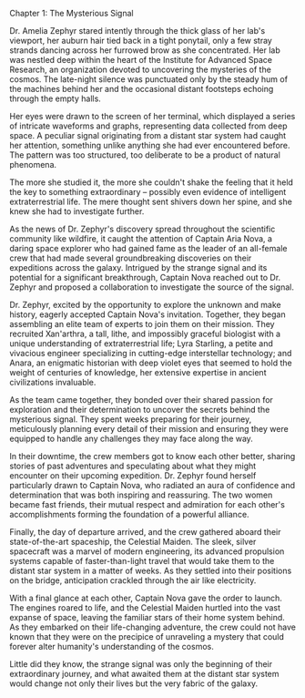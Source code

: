 Chapter 1: The Mysterious Signal

Dr. Amelia Zephyr stared intently through the thick glass of her lab's viewport, her auburn hair tied back in a tight ponytail, only a few stray strands dancing across her furrowed brow as she concentrated. Her lab was nestled deep within the heart of the Institute for Advanced Space Research, an organization devoted to uncovering the mysteries of the cosmos. The late-night silence was punctuated only by the steady hum of the machines behind her and the occasional distant footsteps echoing through the empty halls.

Her eyes were drawn to the screen of her terminal, which displayed a series of intricate waveforms and graphs, representing data collected from deep space. A peculiar signal originating from a distant star system had caught her attention, something unlike anything she had ever encountered before. The pattern was too structured, too deliberate to be a product of natural phenomena.

The more she studied it, the more she couldn't shake the feeling that it held the key to something extraordinary – possibly even evidence of intelligent extraterrestrial life. The mere thought sent shivers down her spine, and she knew she had to investigate further.

As the news of Dr. Zephyr's discovery spread throughout the scientific community like wildfire, it caught the attention of Captain Aria Nova, a daring space explorer who had gained fame as the leader of an all-female crew that had made several groundbreaking discoveries on their expeditions across the galaxy. Intrigued by the strange signal and its potential for a significant breakthrough, Captain Nova reached out to Dr. Zephyr and proposed a collaboration to investigate the source of the signal.

Dr. Zephyr, excited by the opportunity to explore the unknown and make history, eagerly accepted Captain Nova's invitation. Together, they began assembling an elite team of experts to join them on their mission. They recruited Xan'arthra, a tall, lithe, and impossibly graceful biologist with a unique understanding of extraterrestrial life; Lyra Starling, a petite and vivacious engineer specializing in cutting-edge interstellar technology; and Anara, an enigmatic historian with deep violet eyes that seemed to hold the weight of centuries of knowledge, her extensive expertise in ancient civilizations invaluable.

As the team came together, they bonded over their shared passion for exploration and their determination to uncover the secrets behind the mysterious signal. They spent weeks preparing for their journey, meticulously planning every detail of their mission and ensuring they were equipped to handle any challenges they may face along the way.

In their downtime, the crew members got to know each other better, sharing stories of past adventures and speculating about what they might encounter on their upcoming expedition. Dr. Zephyr found herself particularly drawn to Captain Nova, who radiated an aura of confidence and determination that was both inspiring and reassuring. The two women became fast friends, their mutual respect and admiration for each other's accomplishments forming the foundation of a powerful alliance.

Finally, the day of departure arrived, and the crew gathered aboard their state-of-the-art spaceship, the Celestial Maiden. The sleek, silver spacecraft was a marvel of modern engineering, its advanced propulsion systems capable of faster-than-light travel that would take them to the distant star system in a matter of weeks. As they settled into their positions on the bridge, anticipation crackled through the air like electricity.

With a final glance at each other, Captain Nova gave the order to launch. The engines roared to life, and the Celestial Maiden hurtled into the vast expanse of space, leaving the familiar stars of their home system behind. As they embarked on their life-changing adventure, the crew could not have known that they were on the precipice of unraveling a mystery that could forever alter humanity's understanding of the cosmos.

Little did they know, the strange signal was only the beginning of their extraordinary journey, and what awaited them at the distant star system would change not only their lives but the very fabric of the galaxy.